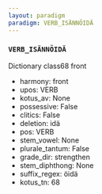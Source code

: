 ```yaml
---
layout: paradigm
paradigm: VERB_ISÄNNÖIDÄ
---
```

### ` VERB_ISÄNNÖIDÄ `

Dictionary class68 front
* harmony: front
* upos: VERB
* kotus_av: None
* possessive: False
* clitics: False
* deletion: idä
* pos: VERB
* stem_vowel: None
* plurale_tantum: False
* grade_dir: strengthen
* stem_diphthong: None
* suffix_regex: öidä
* kotus_tn: 68
